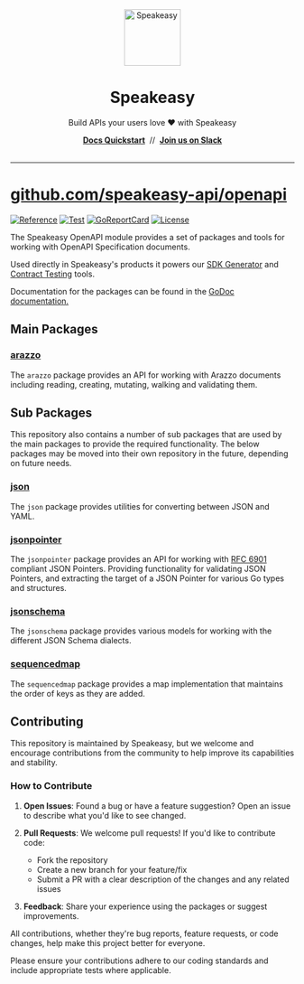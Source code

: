 <div align="center">
 <a href="https://www.speakeasy.com/" target="_blank">
   <picture>
       <source media="(prefers-color-scheme: light)" srcset="https://github.com/user-attachments/assets/21dd5d3a-aefc-4cd3-abee-5e17ef1d4dad">
       <source media="(prefers-color-scheme: dark)" srcset="https://github.com/user-attachments/assets/0a747f98-d228-462d-9964-fd87bf93adc5">
       <img width="100px" src="https://github.com/user-attachments/assets/21dd5d3a-aefc-4cd3-abee-5e17ef1d4dad#gh-light-mode-only" alt="Speakeasy">
   </picture>
 </a>
  <h1>Speakeasy</h1>
  <p>Build APIs your users love ❤️ with Speakeasy</p>
  <div>
   <a href="https://speakeasy.com/docs/create-client-sdks/" target="_blank"><b>Docs Quickstart</b></a>&nbsp;&nbsp;//&nbsp;&nbsp;<a href="https://join.slack.com/t/speakeasy-dev/shared_invite/zt-1cwb3flxz-lS5SyZxAsF_3NOq5xc8Cjw" target="_blank"><b>Join us on Slack</b></a>
  </div>
 <br />

</div>

<hr />

# [github.com/speakeasy-api/openapi](https://github.com/speakeasy-api/openapi)

[![Reference](https://godoc.org/github.com/speakeasy-api/openapi?status.svg)](http://godoc.org/github.com/speakeasy-api/openapi)
[![Test](https://github.com/speakeasy-api/openapi/actions/workflows/test.yaml/badge.svg)](https://github.com/speakeasy-api/openapi/actions/workflows/test.yaml)
[![GoReportCard](https://goreportcard.com/badge/github.com/speakeasy-api/openapi)](https://goreportcard.com/report/github.com/speakeasy-api/openapi)
[![License](https://img.shields.io/badge/License-MIT-blue.svg)](https://opensource.org/licenses/MIT)

The Speakeasy OpenAPI module provides a set of packages and tools for working with OpenAPI Specification documents.

Used directly in Speakeasy's products it powers our [SDK Generator](https://www.speakeasy.com/docs/create-client-sdks) and [Contract Testing](https://www.speakeasy.com/docs/testing) tools.

Documentation for the packages can be found in the [GoDoc documentation.](https://pkg.go.dev/github.com/speakeasy-api/openapi)

## Main Packages

### [arazzo](./arazzo)

The `arazzo` package provides an API for working with Arazzo documents including reading, creating, mutating, walking and validating them.

## Sub Packages

This repository also contains a number of sub packages that are used by the main packages to provide the required functionality. The below packages may be moved into their own repository in the future, depending on future needs.

### [json](./json)

The `json` package provides utilities for converting between JSON and YAML.

### [jsonpointer](./jsonpointer)

The `jsonpointer` package provides an API for working with [RFC 6901](https://datatracker.ietf.org/doc/html/rfc6901) compliant JSON Pointers. Providing functionality for validating JSON Pointers, and extracting the target of a JSON Pointer for various Go types and structures.

### [jsonschema](./jsonschema)

The `jsonschema` package provides various models for working with the different JSON Schema dialects.

### [sequencedmap](./sequencedmap)

The `sequencedmap` package provides a map implementation that maintains the order of keys as they are added.

## Contributing

This repository is maintained by Speakeasy, but we welcome and encourage contributions from the community to help improve its capabilities and stability.

### How to Contribute

1. **Open Issues**: Found a bug or have a feature suggestion? Open an issue to describe what you'd like to see changed.

2. **Pull Requests**: We welcome pull requests! If you'd like to contribute code:
   - Fork the repository
   - Create a new branch for your feature/fix
   - Submit a PR with a clear description of the changes and any related issues

3. **Feedback**: Share your experience using the packages or suggest improvements.

All contributions, whether they're bug reports, feature requests, or code changes, help make this project better for everyone.

Please ensure your contributions adhere to our coding standards and include appropriate tests where applicable.
